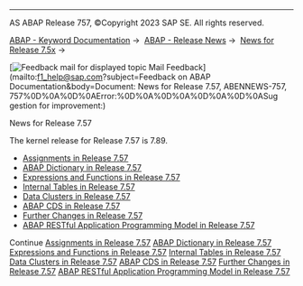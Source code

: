   

* * *

AS ABAP Release 757, ©Copyright 2023 SAP SE. All rights reserved.

[ABAP - Keyword Documentation](https://help.sap.com/doc/abapdocu_757_index_htm/7.57/en-US/abenabap.htm) →  [ABAP - Release News](https://help.sap.com/doc/abapdocu_757_index_htm/7.57/en-US/abennews.htm) →  [News for Release 7.5x](https://help.sap.com/doc/abapdocu_757_index_htm/7.57/en-US/abennews-75.htm) → 

 [![](Mail.gif?object=Mail.gif&sap-language=EN "Feedback mail for displayed topic") Mail Feedback](mailto:f1_help@sap.com?subject=Feedback on ABAP Documentation&body=Document: News for Release 7.57, ABENNEWS-757, 757%0D%0A%0D%0AError:%0D%0A%0D%0A%0D%0A%0D%0ASug
gestion for improvement:)

News for Release 7.57

The kernel release for Release 7.57 is 7.89.

-   [Assignments in Release 7.57](https://help.sap.com/doc/abapdocu_757_index_htm/7.57/en-US/abennews-757-assignments.htm)
-   [ABAP Dictionary in Release 7.57](https://help.sap.com/doc/abapdocu_757_index_htm/7.57/en-US/abennews-757-ddic.htm)
-   [Expressions and Functions in Release 7.57](https://help.sap.com/doc/abapdocu_757_index_htm/7.57/en-US/abennews-757-expressions.htm)
-   [Internal Tables in Release 7.57](https://help.sap.com/doc/abapdocu_757_index_htm/7.57/en-US/abennews-757-itab.htm)
-   [Data Clusters in Release 7.57](https://help.sap.com/doc/abapdocu_757_index_htm/7.57/en-US/abennews-757-data_cluster.htm)
-   [ABAP CDS in Release 7.57](https://help.sap.com/doc/abapdocu_757_index_htm/7.57/en-US/abennews-757-abap_cds.htm)
-   [Further Changes in Release 7.57](https://help.sap.com/doc/abapdocu_757_index_htm/7.57/en-US/abennews-757-others.htm)
-   [ABAP RESTful Application Programming Model in Release 7.57](https://help.sap.com/doc/abapdocu_757_index_htm/7.57/en-US/abennews-757-restful.htm)

Continue
[Assignments in Release 7.57](https://help.sap.com/doc/abapdocu_757_index_htm/7.57/en-US/abennews-757-assignments.htm)
[ABAP Dictionary in Release 7.57](https://help.sap.com/doc/abapdocu_757_index_htm/7.57/en-US/abennews-757-ddic.htm)
[Expressions and Functions in Release 7.57](https://help.sap.com/doc/abapdocu_757_index_htm/7.57/en-US/abennews-757-expressions.htm)
[Internal Tables in Release 7.57](https://help.sap.com/doc/abapdocu_757_index_htm/7.57/en-US/abennews-757-itab.htm)
[Data Clusters in Release 7.57](https://help.sap.com/doc/abapdocu_757_index_htm/7.57/en-US/abennews-757-data_cluster.htm)
[ABAP CDS in Release 7.57](https://help.sap.com/doc/abapdocu_757_index_htm/7.57/en-US/abennews-757-abap_cds.htm)
[Further Changes in Release 7.57](https://help.sap.com/doc/abapdocu_757_index_htm/7.57/en-US/abennews-757-others.htm)
[ABAP RESTful Application Programming Model in Release 7.57](https://help.sap.com/doc/abapdocu_757_index_htm/7.57/en-US/abennews-757-restful.htm)